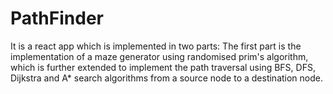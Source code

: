 # PathFinder
It is a react app which is implemented in two parts:
The first part is the implementation of a maze generator using randomised prim's algorithm,
which is further extended to implement the path traversal using BFS, DFS, Dijkstra and A* search algorithms from a source node to a destination node.

